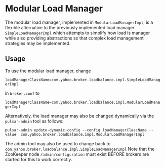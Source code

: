 # Modular Load Manager

The modular load manager, implemented in `ModularLoadManagerImpl`, is a flexible alternative to the previously
implemented load manager `SimpleLoadManagerImpl` which attempts to simplify how load is manager while also providing
abstractions so that complex load management strategies may be implemented.

## Usage

To use the modular load manager, change

`loadManagerClassName=com.yahoo.broker.loadbalance.impl.SimpleLoadManagerImpl`

in `broker.conf` to

`loadManagerClassName=com.yahoo.broker.loadbalance.impl.ModularLoadManagerImpl`

Alternatively, the load manager may also be changed dynamically via the `pulsar-admin` tool as follows:

`pulsar-admin update-dynamic-config --config loadManagerClassName --value 
com.yahoo.broker.loadbalance.impl.ModularLoadManagerImpl`

The admin tool may also be used to change back to `com.yahoo.broker.loadbalance.impl.SimpleLoadManagerImpl`
Note that the ZooKeeper node `/admin/configuration` must exist BEFORE brokers are started for this to work correctly.